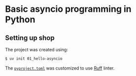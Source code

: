 # Basic asyncio programming in Python

## Setting up shop

The project was created using:

```bash
$ uv init 01_hello-asyncio
```

The [`pyproject.toml`](pyproject.toml) was customized to use [Ruff](https://docs.astral.sh/ruff) linter.